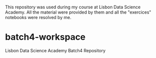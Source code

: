 This repository was used during my course at Lisbon Data Science Academy.
All the material were provided by them and all the "exercices" notebooks were resolved by me.


# batch4-workspace
Lisbon Data Science Academy Batch4 Repository
